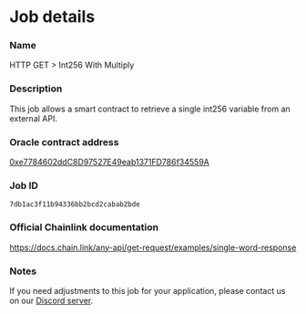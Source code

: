 # Job details

### Name
HTTP GET > Int256 With Multiply
### Description
This job allows a smart contract to retrieve a single int256 variable from an external API.
### Oracle contract address
[0xe7784602ddC8D97527E49eab1371FD786f34559A](https://goerli.etherscan.io/address/0xe7784602ddC8D97527E49eab1371FD786f34559A)
### Job ID
`7db1ac3f11b94336bb2bcd2cabab2bde`

### Official Chainlink documentation
https://docs.chain.link/any-api/get-request/examples/single-word-response

### Notes
If you need adjustments to this job for your application, please contact us on our [Discord server](https://discord.com/invite/xRWKtpjA9F).
